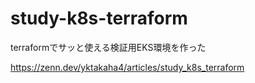 # study-k8s-terraform

terraformでサッと使える検証用EKS環境を作った

https://zenn.dev/yktakaha4/articles/study_k8s_terraform

